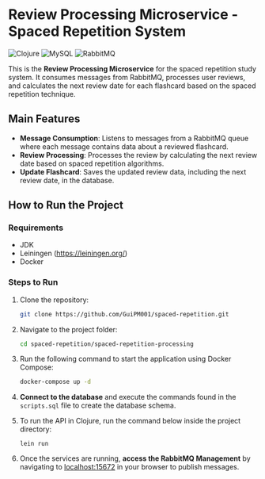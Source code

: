 # Review Processing Microservice - Spaced Repetition System

![Clojure](https://img.shields.io/badge/Clojure-%23Clojure.svg?style=for-the-badge&logo=Clojure&logoColor=Clojure)
![MySQL](https://img.shields.io/badge/mysql-4479A1.svg?style=for-the-badge&logo=mysql&logoColor=white)
![RabbitMQ](https://img.shields.io/badge/Rabbitmq-FF6600?style=for-the-badge&logo=rabbitmq&logoColor=white)

This is the **Review Processing Microservice** for the spaced repetition study system. It consumes messages from RabbitMQ, processes user reviews, and calculates the next review date for each flashcard based on the spaced repetition technique.

## Main Features

- **Message Consumption**: Listens to messages from a RabbitMQ queue where each message contains data about a reviewed flashcard.
- **Review Processing**: Processes the review by calculating the next review date based on spaced repetition algorithms.
- **Update Flashcard**: Saves the updated review data, including the next review date, in the database.

## How to Run the Project

### Requirements
- JDK
- Leiningen (https://leiningen.org/)
- Docker

### Steps to Run

1. Clone the repository:
   ```bash
   git clone https://github.com/GuiPM001/spaced-repetition.git
   ```

2. Navigate to the project folder:
   ```bash
   cd spaced-repetition/spaced-repetition-processing
   ```

3. Run the following command to start the application using Docker Compose:
   ```bash
   docker-compose up -d
   ```

4. **Connect to the database** and execute the commands found in the `scripts.sql` file to create the database schema.

5. To run the API in Clojure, run the command below inside the project directory:
   ```
   lein run
   ```

6. Once the services are running, **access the RabbitMQ Management** by navigating to [localhost:15672](localhost:15672) in your browser to publish messages.